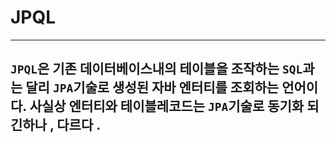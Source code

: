 # JPQL #
---
`JPQL`은  기존 데이터베이스내의 테이블을 조작하는 `SQL`과는 달리  `JPA`기술로 생성된 자바 엔터티를 조회하는 언어이다.
사실상 엔터티와 테이블레코드는 `JPA`기술로 동기화 되긴하나 , 다르다 . 
---
